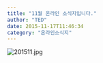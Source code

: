 ```yaml
---
title: "11월 온라인 소식지입니다."
author: "TED"
date: 2015-11-17T11:46:34
category: "온라인소식지"
---
```


![201511.jpg](/files/attach/images/1659/006/033/350c56d897f4d8eae4b36947336564cb.jpg)
